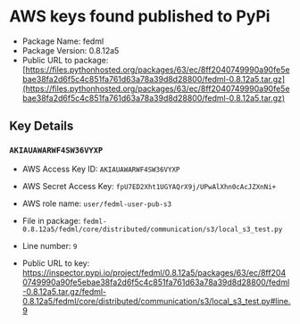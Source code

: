 # AWS keys found published to PyPi

* Package Name: fedml
* Package Version: 0.8.12a5
* Public URL to package: [https://files.pythonhosted.org/packages/63/ec/8ff2040749990a90fe5ebae38fa2d6f5c4c851fa761d63a78a39d8d28800/fedml-0.8.12a5.tar.gz](https://files.pythonhosted.org/packages/63/ec/8ff2040749990a90fe5ebae38fa2d6f5c4c851fa761d63a78a39d8d28800/fedml-0.8.12a5.tar.gz)

## Key Details

### `AKIAUAWARWF4SW36VYXP`

* AWS Access Key ID: `AKIAUAWARWF4SW36VYXP`
* AWS Secret Access Key: `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` 
* AWS role name: `user/fedml-user-pub-s3`
* File in package: `fedml-0.8.12a5/fedml/core/distributed/communication/s3/local_s3_test.py`
* Line number: `9`

* Public URL to key: https://inspector.pypi.io/project/fedml/0.8.12a5/packages/63/ec/8ff2040749990a90fe5ebae38fa2d6f5c4c851fa761d63a78a39d8d28800/fedml-0.8.12a5.tar.gz/fedml-0.8.12a5/fedml/core/distributed/communication/s3/local_s3_test.py#line.9


